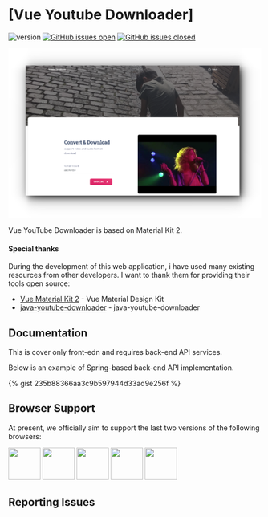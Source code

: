# [Vue Youtube Downloader]

![version](https://img.shields.io/badge/version-0.0.1-blue.svg) [![GitHub issues open](https://img.shields.io/github/issues/andang72/vue-youtube-downloader.svg)](https://github.com/andang72/vue-youtube-downloader/issues?q=is%3Aopen+is%3Aissue) [![GitHub issues closed](https://img.shields.io/github/issues-closed-raw/andang72/vue-youtube-downloader.svg)](https://github.com/andang72/vue-youtube-downloader/issues?q=is%3Aissue+is%3Aclosed)

![Image](https://raw.githubusercontent.com/andang72/vue-youtube-downloader/5eea522ebdb5961dbde80b69e991aaafa4750fcd/app-main.png)

Vue YouTube Downloader is based on Material Kit 2.

#### Special thanks

During the development of this web application, i have used many existing resources from other developers. 
I want to thank them for providing their tools open source:

- [Vue Material Kit 2](https://github.com/creativetimofficial/vue-material-kit) - Vue Material Design Kit
- [java-youtube-downloader](https://github.com/sealedtx/java-youtube-downloader) - java-youtube-downloader
  
## Documentation
This is cover only front-edn and requires back-end API services.

Below is an example of Spring-based back-end API implementation.
 
{% gist 235b88366aa3c9b597944d33ad9e256f %}

## Browser Support

At present, we officially aim to support the last two versions of the following browsers:

<img src="https://s3.amazonaws.com/creativetim_bucket/github/browser/chrome.png" width="64" height="64"> <img src="https://s3.amazonaws.com/creativetim_bucket/github/browser/firefox.png" width="64" height="64"> <img src="https://s3.amazonaws.com/creativetim_bucket/github/browser/edge.png" width="64" height="64"> <img src="https://s3.amazonaws.com/creativetim_bucket/github/browser/safari.png" width="64" height="64"> <img src="https://s3.amazonaws.com/creativetim_bucket/github/browser/opera.png" width="64" height="64">

## Reporting Issues

